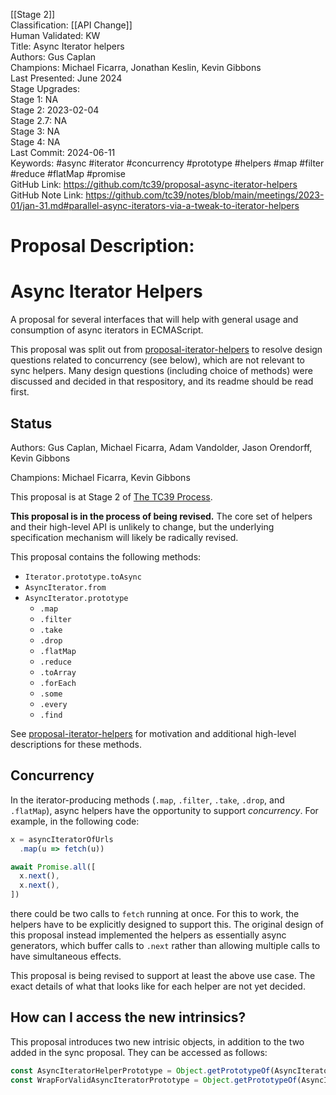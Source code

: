 [[Stage 2]]<br>Classification: [[API Change]]<br>Human Validated: KW<br>Title: Async Iterator helpers<br>Authors: Gus Caplan<br>Champions: Michael Ficarra, Jonathan Keslin, Kevin Gibbons<br>Last Presented: June 2024<br>Stage Upgrades:<br>Stage 1: NA  
Stage 2: 2023-02-04  
Stage 2.7: NA  
Stage 3: NA  
Stage 4: NA<br>Last Commit: 2024-06-11<br>Keywords: #async #iterator #concurrency #prototype #helpers #map #filter #reduce #flatMap #promise<br>GitHub Link: https://github.com/tc39/proposal-async-iterator-helpers <br>GitHub Note Link: https://github.com/tc39/notes/blob/main/meetings/2023-01/jan-31.md#parallel-async-iterators-via-a-tweak-to-iterator-helpers
# Proposal Description:
# Async Iterator Helpers

A proposal for several interfaces that will help with general usage and
consumption of async iterators in ECMAScript.

This proposal was split out from [proposal-iterator-helpers](https://github.com/tc39/proposal-iterator-helpers) to resolve design questions related to concurrency (see below), which are not relevant to sync helpers. Many design questions (including choice of methods) were discussed and decided in that respository, and its readme should be read first.

## Status

Authors: Gus Caplan, Michael Ficarra, Adam Vandolder, Jason Orendorff, Kevin Gibbons

Champions: Michael Ficarra, Kevin Gibbons

This proposal is at Stage 2 of [The TC39 Process](https://tc39.es/process-document/).

**This proposal is in the process of being revised.** The core set of helpers and their high-level API is unlikely to change, but the underlying specification mechanism will likely be radically revised.

This proposal contains the following methods:

- `Iterator.prototype.toAsync`
- `AsyncIterator.from`
- `AsyncIterator.prototype`
  - `.map`
  - `.filter`
  - `.take`
  - `.drop`
  - `.flatMap`
  - `.reduce`
  - `.toArray`
  - `.forEach`
  - `.some`
  - `.every`
  - `.find`

See [proposal-iterator-helpers](https://github.com/tc39/proposal-iterator-helpers) for motivation and additional high-level descriptions for these methods.

## Concurrency

In the iterator-producing methods (`.map`, `.filter`, `.take`, `.drop`, and `.flatMap`), async helpers have the opportunity to support _concurrency_. For example, in the following code:

```js
x = asyncIteratorOfUrls
  .map(u => fetch(u))

await Promise.all([
  x.next(),
  x.next(),
])
```

there could be two calls to `fetch` running at once. For this to work, the helpers have to be explicitly designed to support this. The original design of this proposal instead implemented the helpers as essentially async generators, which buffer calls to `.next` rather than allowing multiple calls to have simultaneous effects.

This proposal is being revised to support at least the above use case. The exact details of what that looks like for each helper are not yet decided.

## How can I access the new intrinsics?

This proposal introduces two new intrisic objects, in addition to the two added in the sync proposal. They can be accessed as follows:

```js
const AsyncIteratorHelperPrototype = Object.getPrototypeOf(AsyncIterator.from([]).take(0));
const WrapForValidAsyncIteratorPrototype = Object.getPrototypeOf(AsyncIterator.from({ async next(){} }));
```
<br>
